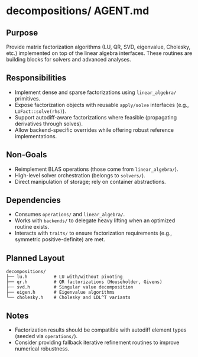 # decompositions/ AGENT.md

## Purpose
Provide matrix factorization algorithms (LU, QR, SVD, eigenvalue, Cholesky, etc.) implemented on top of the linear algebra interfaces. These routines are building blocks for solvers and advanced analyses.

## Responsibilities
- Implement dense and sparse factorizations using `linear_algebra/` primitives.
- Expose factorization objects with reusable `apply/solve` interfaces (e.g., `LUFact::solve(rhs)`).
- Support autodiff-aware factorizations where feasible (propagating derivatives through solves).
- Allow backend-specific overrides while offering robust reference implementations.

## Non-Goals
- Reimplement BLAS operations (those come from `linear_algebra/`).
- High-level solver orchestration (belongs to `solvers/`).
- Direct manipulation of storage; rely on container abstractions.

## Dependencies
- Consumes `operations/` and `linear_algebra/`.
- Works with `backends/` to delegate heavy lifting when an optimized routine exists.
- Interacts with `traits/` to ensure factorization requirements (e.g., symmetric positive-definite) are met.

## Planned Layout
```text
decompositions/
├── lu.h          # LU with/without pivoting
├── qr.h          # QR factorizations (Householder, Givens)
├── svd.h         # Singular value decomposition
├── eigen.h       # Eigenvalue algorithms
└── cholesky.h    # Cholesky and LDL^T variants
```

## Notes
- Factorization results should be compatible with autodiff element types (seeded via `operations/`).
- Consider providing fallback iterative refinement routines to improve numerical robustness.

